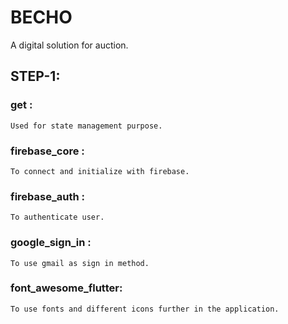 # BECHO

A digital solution for auction.


## STEP-1:

### get :
    Used for state management purpose.

### firebase_core :
    To connect and initialize with firebase.

### firebase_auth :
    To authenticate user.

### google_sign_in :
    To use gmail as sign in method.

### font_awesome_flutter:
    To use fonts and different icons further in the application.
